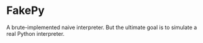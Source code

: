# FakePy
A brute-implemented  naive interpreter. But the ultimate goal is to simulate a real Python interpreter.
